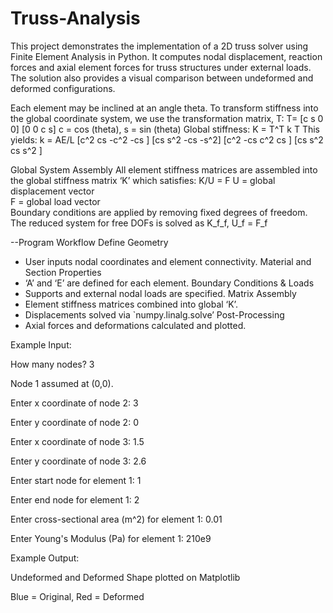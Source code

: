 # Truss-Analysis

This project demonstrates the implementation of a 2D truss solver using Finite Element Analysis in Python. It computes nodal displacement, reaction forces and axial element forces for truss structures under external loads. The solution also provides a visual comparison between undeformed and deformed configurations.

Each element may be inclined at an angle theta.
To transform stiffness into the global coordinate system, we use the transformation matrix, T:
T= [c s 0 0]
   [0 0 c s]
c = cos (theta), s = sin (theta)
Global stiffness:
K = T^T  k  T
This yields:
k = AE/L  [c^2    cs     -c^2    -cs ]
          [cs     s^2    -cs     -s^2]
          [c^2    -cs    c^2     cs  ]
          [cs     s^2    cs      s^2 ]

Global System Assembly
All element stiffness matrices are assembled into the global stiffness matrix ‘K’ which satisfies:
K/U = F
U = global displacement vector  
F = global load vector  
Boundary conditions are applied by removing fixed degrees of freedom.
The reduced system for free DOFs is solved as K_f_f, U_f = F_f

--Program Workflow
Define Geometry
   - User inputs nodal coordinates and element connectivity.
Material and Section Properties
   - ‘A’ and ‘E’ are defined for each element.
Boundary Conditions & Loads
   - Supports and external nodal loads are specified.
Matrix Assembly  
   - Element stiffness matrices combined into global ‘K’.
   - Displacements solved via `numpy.linalg.solve’
Post-Processing
   - Axial forces and deformations calculated and plotted.

Example Input:

How many nodes? 3

Node 1 assumed at (0,0).

Enter x coordinate of node 2: 3

Enter y coordinate of node 2: 0

Enter x coordinate of node 3: 1.5

Enter y coordinate of node 3: 2.6

Enter start node for element 1: 1

Enter end node for element 1: 2

Enter cross-sectional area (m^2) for element 1: 0.01

Enter Young's Modulus (Pa) for element 1: 210e9

Example Output:

Undeformed and Deformed Shape plotted on Matplotlib 

Blue = Original, Red = Deformed  
